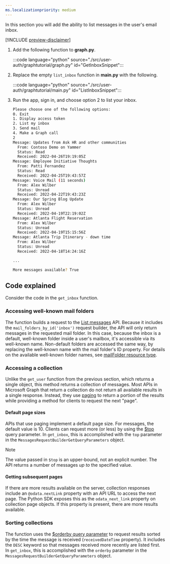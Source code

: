 ```yaml
---
ms.localizationpriority: medium
---
```


<!-- markdownlint-disable MD041 -->

In this section you will add the ability to list messages in the user's email inbox.

[!INCLUDE [preview-disclaimer](preview-disclaimer.md)]

1. Add the following function to **graph.py**.

    :::code language="python" source="./src/user-auth/graphtutorial/graph.py" id="GetInboxSnippet":::

1. Replace the empty `list_inbox` function in **main.py** with the following.

    :::code language="python" source="./src/user-auth/graphtutorial/main.py" id="ListInboxSnippet":::

1. Run the app, sign in, and choose option 2 to list your inbox.

    ```bash
    Please choose one of the following options:
    0. Exit
    1. Display access token
    2. List my inbox
    3. Send mail
    4. Make a Graph call
    2
    Message: Updates from Ask HR and other communities
      From: Contoso Demo on Yammer
      Status: Read
      Received: 2022-04-26T19:19:05Z
    Message: Employee Initiative Thoughts
      From: Patti Fernandez
      Status: Read
      Received: 2022-04-25T19:43:57Z
    Message: Voice Mail (11 seconds)
      From: Alex Wilber
      Status: Unread
      Received: 2022-04-22T19:43:23Z
    Message: Our Spring Blog Update
      From: Alex Wilber
      Status: Unread
      Received: 2022-04-19T22:19:02Z
    Message: Atlanta Flight Reservation
      From: Alex Wilber
      Status: Unread
      Received: 2022-04-19T15:15:56Z
    Message: Atlanta Trip Itinerary - down time
      From: Alex Wilber
      Status: Unread
      Received: 2022-04-18T14:24:16Z

    ...

    More messages available? True
    ```

## Code explained

Consider the code in the `get_inbox` function.

### Accessing well-known mail folders

The function builds a request to the [List messages](/graph/api/user-list-messages) API. Because it includes the `mail_folders_by_id('inbox')` request builder, the API will only return messages in the requested mail folder. In this case, because the inbox is a default, well-known folder inside a user's mailbox, it's accessible via its well-known name. Non-default folders are accessed the same way, by replacing the well-known name with the mail folder's ID property. For details on the available well-known folder names, see [mailFolder resource type](/graph/api/resources/mailfolder).

### Accessing a collection

Unlike the `get_user` function from the previous section, which returns a single object, this method returns a collection of messages. Most APIs in Microsoft Graph that return a collection do not return all available results in a single response. Instead, they use [paging](/graph/paging) to return a portion of the results while providing a method for clients to request the next "page".

#### Default page sizes

APIs that use paging implement a default page size. For messages, the default value is 10. Clients can request more (or less) by using the [$top](/graph/query-parameters#top-parameter) query parameter. In `get_inbox`, this is accomplished with the `top` parameter in the `MessagesRequestBuilderGetQueryParameters` object.

> [!NOTE]
> The value passed in `$top` is an upper-bound, not an explicit number. The API returns a number of messages *up to* the specified value.

#### Getting subsequent pages

If there are more results available on the server, collection responses include an `@odata.nextLink` property with an API URL to access the next page. The Python SDK exposes this as the `odata_next_link` property on collection page objects. If this property is present, there are more results available.

### Sorting collections

The function uses the [$orderby query parameter](/graph/query-parameters#orderby-parameter) to request results sorted by the time the message is received (`receivedDateTime` property). It includes the `DESC` keyword so that messages received more recently are listed first. In `get_inbox`, this is accomplished with the `orderby` parameter in the `MessagesRequestBuilderGetQueryParameters` object.

